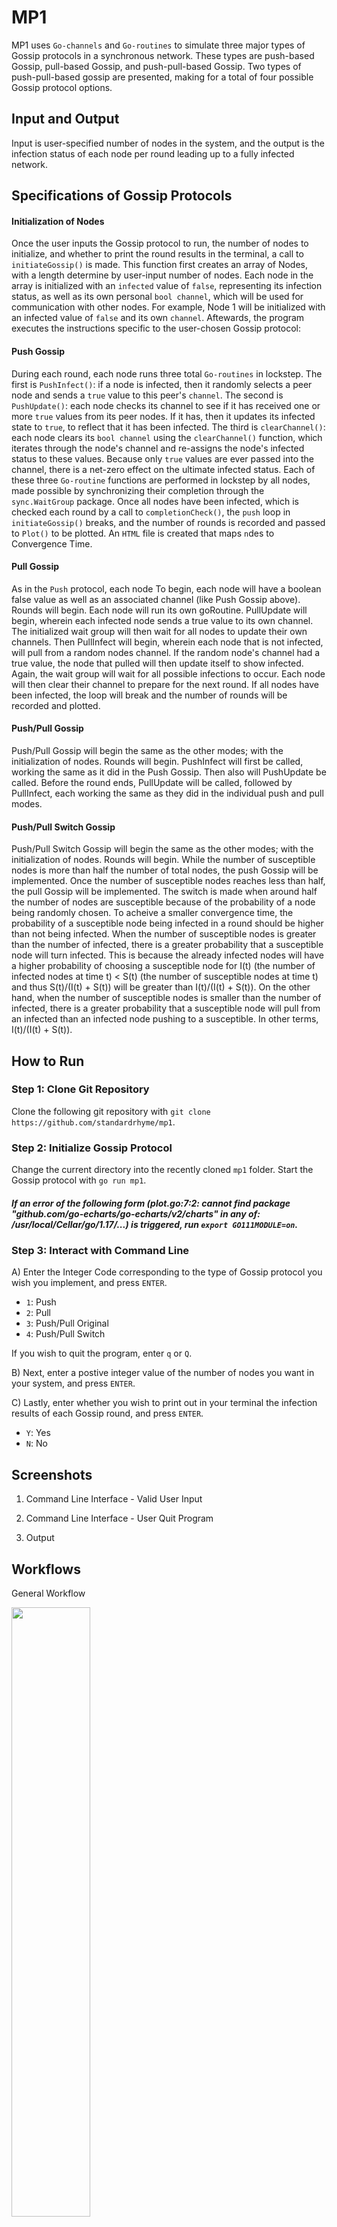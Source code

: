# MP1
MP1 uses `Go-channels` and `Go-routines` to simulate three major types of Gossip protocols in a synchronous network.
These types are push-based Gossip, pull-based Gossip, and push-pull-based Gossip. Two types of push-pull-based gossip are presented, making for a total of four possible Gossip protocol options. 

## Input and Output 
Input is user-specified number of nodes in the system, and the output is the infection status of each node per round leading up to a fully infected network.

## Specifications of Gossip Protocols

#### Initialization of Nodes
Once the user inputs the Gossip protocol to run, the number of nodes to initialize, and whether to print the round results in the terminal, a call to `initiateGossip()` is made. This function first creates an array of Nodes, with a length determine by user-input number of nodes. Each node in the array is initialized with an `infected` value of `false`, representing its infection status, as well as its own personal `bool channel`, which will be used for communication with other nodes. For example, Node 1 will be initialized with an infected value of `false` and its own `channel`. Aftewards, the program executes the instructions specific to the user-chosen Gossip protocol:

#### Push Gossip 
During each round, each node runs three total `Go-routines` in lockstep. The first is `PushInfect()`: if a node is infected, then it randomly selects a peer node and sends a `true` value to this peer's `channel`. The second is `PushUpdate()`: each node checks its channel to see if it has received one or more `true` values from its peer nodes. If it has, then it updates its infected state to `true`, to reflect that it has been infected. The third is `clearChannel()`: each node clears its `bool channel` using the `clearChannel()` function, which iterates through the node's channel and re-assigns the node's infected status to these values. Because only `true` values are ever passed into the channel, there is a net-zero effect on the ultimate infected status. Each of these three `Go-routine` functions are performed in lockstep by all nodes, made possible by synchronizing their completion through the `sync.WaitGroup` package. Once all nodes have been infected, which is checked each round by a call to `completionCheck()`, the `push` loop in `initiateGossip()` breaks, and the number of rounds is recorded and passed to `Plot()` to be plotted. An `HTML` file is created that maps `n`des to Convergence Time.

#### Pull Gossip 
As in the `Push` protocol, each node 
To begin, each node will have a boolean false value as well as an associated channel (like Push Gossip above). Rounds will begin. Each node will run its own goRoutine. PullUpdate will begin, wherein each infected node sends a true value to its own channel. The initialized wait group will then wait for all nodes to update their own channels. Then PullInfect will begin, wherein each node that is not infected, will pull from a random nodes channel. If the random node's channel had a true value, the node that pulled will then update itself to show infected. Again, the wait group will wait for all possible infections to occur. Each node will then clear their channel to prepare for the next round. If all nodes have been infected, the loop will break and the number of rounds will be recorded and plotted.

#### Push/Pull Gossip 
Push/Pull Gossip will begin the same as the other modes; with the initialization of nodes. Rounds will begin. PushInfect will first be called, working the same as it did in the Push Gossip. Then also will PushUpdate be called. Before the round ends, PullUpdate will be called, followed by PullInfect, each working the same as they did in the individual push and pull modes. 

#### Push/Pull Switch Gossip 
Push/Pull Switch Gossip will begin the same as the other modes; with the initialization of nodes. Rounds will begin. While the number of susceptible nodes is more than half the number of total nodes, the push Gossip will be implemented. Once the number of susceptible nodes reaches less than half, the pull Gossip will be implemented. The switch is made when around half the number of nodes are susceptible because of the probability of a node being randomly chosen. To acheive a smaller convergence time, the probability of a susceptible node being infected in a round should be higher than not being infected. When the number of susceptible nodes is greater than the number of infected, there is a greater probability that a susceptible node will turn infected. This is because the already infected nodes will have a higher probability of choosing a susceptible node for I(t) (the number of infected nodes at time t) < S(t) (the number of susceptible nodes at time t) and thus S(t)/(I(t) + S(t)) will be greater than I(t)/(I(t) + S(t)). On the other hand, when the number of susceptible nodes is smaller than the number of infected, there is a greater probability that a susceptible node will pull from an infected than an infected node pushing to a susceptible. In other terms, I(t)/(I(t) + S(t)). 

## How to Run

### Step 1: Clone Git Repository
Clone the following git repository with `git clone https://github.com/standardrhyme/mp1`.

### Step 2: Initialize Gossip Protocol
Change the current directory into the recently cloned `mp1` folder. Start the Gossip protocol with `go run mp1`.

##### If an error of the following form (plot.go:7:2: cannot find package "github.com/go-echarts/go-echarts/v2/charts" in any of: /usr/local/Cellar/go/1.17/...) is triggered, run `export GO111MODULE=on`.

### Step 3: Interact with Command Line
A) Enter the Integer Code corresponding to the type of Gossip protocol you wish you implement, and press `ENTER`.
 - `1`: Push
 - `2`: Pull
 - `3`: Push/Pull Original
 - `4`: Push/Pull Switch

If you wish to quit the program, enter `q` or `Q`.

B) Next, enter a postive integer value of the number of nodes you want in your system, and press `ENTER`. 

C) Lastly, enter whether you wish to print out in your terminal the infection results of each Gossip round, and press `ENTER`.
- `Y`: Yes
- `N`: No

## Screenshots
1. Command Line Interface - Valid User Input

2. Command Line Interface - User Quit Program

3. Output

## Workflows

General Workflow

<img src="https://user-images.githubusercontent.com/60116121/136716646-9d5d557a-5a53-4d59-b5c1-fec69e3b77aa.png" data-canonical-src="https://user-images.githubusercontent.com/60116121/136716646-9d5d557a-5a53-4d59-b5c1-fec69e3b77aa.png" width="50%" height="50%" />

Push Gossip Overview

<img src="https://user-images.githubusercontent.com/60116121/136713597-1a680e8b-d028-4d11-8717-ea2ae3538882.png" data-canonical-src="https://user-images.githubusercontent.com/60116121/136713597-1a680e8b-d028-4d11-8717-ea2ae3538882.png" width="50%" height="50%" />

Pull Gossip Overview

<img src="https://user-images.githubusercontent.com/60116121/136713589-4a5952c5-0a8b-4a84-99d4-5eabadfb3568.png" data-canonical-src="https://user-images.githubusercontent.com/60116121/136713589-4a5952c5-0a8b-4a84-99d4-5eabadfb3568.png" width="50%" height="50%" />

Push-Pull Gossip Overview

<img src="https://user-images.githubusercontent.com/60116121/136713592-ef8767b3-e920-4b83-9a14-218b43423169.png" data-canonical-src="https://user-images.githubusercontent.com/60116121/136713592-ef8767b3-e920-4b83-9a14-218b43423169.png" width="50%" height="50%" />

## Custom Data Structures
Node Struct in ```Go ```
```
type Node struct {
  infected bool
  channel *chan bool
}
```

## Exit Codes 
- `0`: Successful
- `1`: Incorrect command line input format
- `2`: External package function error

## References 
- The plotting function `plot` in `plot.go` is a modified version of sample code from [Go E-Charts Examples](https://github.com/go-echarts/examples/blob/master/examples/scatter.go "Go E-Charts Examples").
